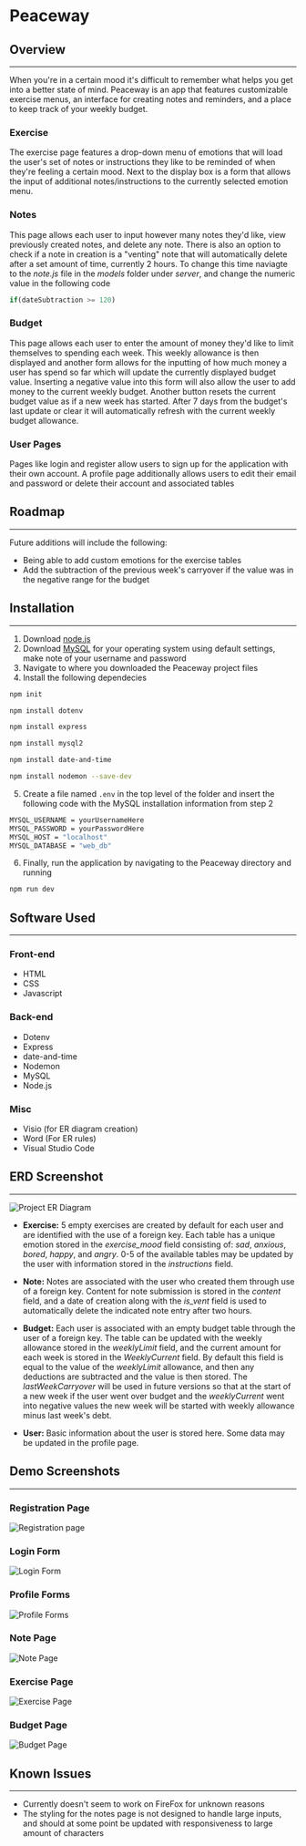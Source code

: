 # Peaceway

## Overview
---
When you're in a certain mood it's difficult to remember what helps you get into a better state of mind. Peaceway is an app that features customizable exercise menus, an interface for creating notes and reminders, and a place to keep track of your weekly budget.

### Exercise
The exercise page features a drop-down menu of emotions that will load the user's set of notes or instructions they like to be reminded of when they're feeling a certain mood. Next to the display box is a form that allows the input of additional notes/instructions to the currently selected emotion menu.

### Notes
This page allows each user to input however many notes they'd like, view previously created notes, and delete any note. There is also an option to check if a note in creation is a "venting" note that will automatically delete after a set amount of time, currently 2 hours. To change this time naviagte to the *note.js* file in the *models* folder
under *server*, and change the numeric value in the following code
```js
if(dateSubtraction >= 120)
```

### Budget
This page allows each user to enter the amount of money they'd like to limit themselves to spending each week. This weekly allowance is then displayed and another form allows for the inputting of how much money a user has spend so far which will update the currently displayed budget value. Inserting a negative value into this form will also allow the user to add money to the current weekly budget. Another button resets the current budget value as if a new week has started. After 7 days from the budget's last update or clear it will automatically refresh with the current weekly budget allowance.

### User Pages

Pages like login and register allow users to sign up for the application with their own account. A profile page additionally allows users to edit their email and password or delete their account and associated tables

## Roadmap
---
Future additions will include the following:
* Being able to add custom emotions for the exercise tables
* Add the subtraction of the previous week's carryover if the value was in the negative range for the budget

## Installation
---
1. Download [node.js](https://nodejs.org/en/) 
2. Download [MySQL](https://dev.mysql.com/downloads/mysql/) for your operating system using default settings, make note of your username and password
3. Navigate to where you downloaded the Peaceway project files
4. Install the following dependecies
```bash
npm init
```
```bash
npm install dotenv
```
```bash
npm install express
```
```bash
npm install mysql2
```
```bash
npm install date-and-time
```
```bash
npm install nodemon --save-dev
```
5. Create a file named `.env` in the top level of the folder and insert the following code with the MySQL installation information from step 2
```bash
MYSQL_USERNAME = yourUsernameHere
MYSQL_PASSWORD = yourPasswordHere
MYSQL_HOST = "localhost"
MYSQL_DATABASE = "web_db"
```
6. Finally, run the application by navigating to the Peaceway directory and running
```bash
npm run dev
```

## Software Used
---
### Front-end
* HTML
* CSS
* Javascript

### Back-end
* Dotenv
* Express
* date-and-time
* Nodemon
* MySQL
* Node.js


### Misc
* Visio (for ER diagram creation)
* Word (For ER rules)
* Visual Studio Code

## ERD Screenshot
---
![Project ER Diagram](https://i.ibb.co/3r6Jv31/databaseschgema.jpg)
* **Exercise:** 5 empty exercises are created by default for each user and are identified with the use of a foreign key. Each table has a unique emotion stored in the *exercise_mood* field consisting of: *sad*, *anxious*, *bored*, *happy*, and *angry*. 0-5 of the available tables may be updated by the user with information stored in the *instructions* field.

* **Note:** Notes are associated with the user who created them through use of a foreign key. Content for note submission is stored in the *content* field, and a date of creation along with the *is_vent* field is used to automatically delete the indicated note entry after two hours.

* **Budget:** Each user is associated with an empty budget table through the user of a foreign key. The table can be updated with the weekly allowance stored in the *weeklyLimit* field, and the current amount for each week is stored in the *WeeklyCurrent* field. By default this field is equal to the value of the *weeklyLimit* allowance, and then any deductions are subtracted and the value is then stored. The *lastWeekCarryover* will be used in future versions so that at the start of a new week if the user went over budget and the *weeklyCurrent* went into negative values the new week will be started with weekly allowance minus last week's debt.

* **User:** Basic information about the user is stored here. Some data may be updated in the profile page.

## Demo Screenshots
---
### Registration Page
![Registration page](https://i.ibb.co/dB4x8Zk/registration.jpg)

### Login Form
![Login Form](https://i.ibb.co/sKbd1qL/login.jpg)

### Profile Forms
![Profile Forms](https://i.ibb.co/GnV1q1d/profile.jpg)

### Note Page
![Note Page](https://i.ibb.co/mF33s9S/notes.jpg)

### Exercise Page
![Exercise Page](https://i.ibb.co/Bs9FGwX/exercise.jpg)

### Budget Page
![Budget Page](https://i.ibb.co/1v68kXJ/budget.jpg)

## Known Issues
---
* Currently doesn't seem to work on FireFox for unknown reasons
* The styling for the notes page is not designed to handle large inputs, and should at some point be updated with responsiveness to large amount of characters